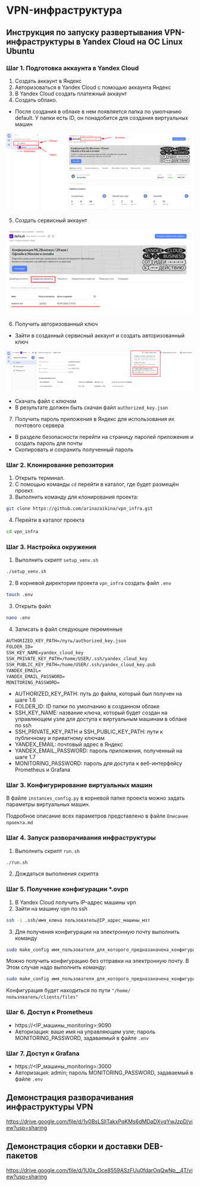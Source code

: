 # VPN-инфраструктура

## Инструкция по запуску развертывания VPN-инфраструктуры в Yandex Cloud на ОС Linux Ubuntu

### Шаг 1. Подготовка аккаунта в Yandex Cloud

1. Создать аккаунт в Яндекс
2. Авторизоваться в Yandex Cloud с помощью аккаунта Яндекс
3. В Yandex Cloud создать платежный аккаунт
4. Создать облако.

- После создания в облаке в нем появляется папка по умолчанию default. У папки есть ID, он понадобится для создания
  виртуальных машин

![img19.png](images/img19.png)

5. Создать сервисный аккаунт

![img20.png](images/img20.png)

6. Получить авторизованный ключ

- Зайти в созданный сервисный аккаунт и создать авторизованный ключ

![img21.png](images/img21.png)

- Скачать файл с ключом
- В результате должен быть скачан файл `authorized_key.json`

7. Получить пароль приложения в Яндекс для использования их почтового сервера

- В разделе безопасности перейти на страницу паролей приложения и создать пароль для почты
- Скопировать и сохранить полученный пароль

### Шаг 2. Клонирование репозитория

1. Открыть терминал.
2. С помощью команды `cd` перейти в каталог, где будет размещён проект.
3. Выполнить команду для клонирования проекта:

```bash
git clone https://github.com/arinazaikina/vpn_infra.git
```

4. Перейти в каталог проекта

```bash
cd vpn_infra
```

### Шаг 3. Настройка окружения

1. Выполнить скрипт `setup_venv.sh`

```bash
./setup_venv.sh
```

2. В корневой директории проекта `vpn_infra` создать файл `.env`

```bash
touch .env
```

3. Открыть файл

```bash
nano .env
```

4. Записать в файл следующие переменные

```
AUTHORIZED_KEY_PATH=/путь/authorized_key.json
FOLDER_ID=
SSH_KEY_NAME=yandex_cloud_key
SSH_PRIVATE_KEY_PATH=/home/USER/.ssh/yandex_cloud_key
SSH_PUBLIC_KEY_PATH=/home/USER/.ssh/yandex_cloud_key.pub
YANDEX_EMAIL=
YANDEX_EMAIL_PASSWORD=
MONITORING_PASSWORD=
```

- AUTHORIZED_KEY_PATH: путь до файла, который был получен на шаге 1.6
- FOLDER_ID: ID папки по умолчанию в созданном облаке
- SSH_KEY_NAME: название ключа, который будет создан на управляющем узле для доступа к виртуальным машинам в облаке по
  ssh
- SSH_PRIVATE_KEY_PATH и SSH_PUBLIC_KEY_PATH: пути к публичному и приватному ключам
- YANDEX_EMAIL: почтовый адрес в Яндекс
- YANDEX_EMAIL_PASSWORD: пароль приложения, полученный на шаге 1.7
- MONITORING_PASSWORD: пароль для доступа к веб-интерфейсу Prometheus и Grafana

### Шаг 3. Конфигурирование виртуальных машин

В файле `instances_config.py` в корневой папке проекта можно задать параметры виртуальных машин.

Подробное описание всех параметров представлено в файле `Описание проекта.md`

### Шаг 4. Запуск разворачивания инфраструктуры

1. Выполнить скрипт `run.sh`

```bash
./run.sh
```

2. Дождаться выполнения скрипта

### Шаг 5. Получение конфигурации *.ovpn

1. В Yandex Cloud получить IP-адрес машины vpn
2. Зайти на машину vpn по ssh

```bash
ssh -i .ssh/имя_ключа пользователь@IP_адрес_машины_мзт
```
3. Для получения конфигурации на электронную почту выполнить команду

```bash
sudo make_config имя_пользователя_для_которого_предназаначена_конфигурация -m email
```

Можно получить конфигурацию без отправки на электронную почту.
В Этом случае надо выполнить команду:

```bash
sudo make_config имя_пользователя_для_которого_предназаначена_конфигурация
```

Конфигурация будет находиться по пути `"/home/пользователь/clients/files"`

### Шаг 6. Доступ к Prometheus

- https://<IP_машины_monitoring>:9090
- Авторизация: ваше имя на управляющем узле; пароль MONITORING_PASSWORD, задаваемый в файле `.env`

### Шаг 7. Доступ к Grafana

- https://<IP_машины_monitoring>:3000
- Авторизация: admin; пароль MONITORING_PASSWORD, задаваемый в файле `.env`

## Демонстрация разворачивания инфраструктуры VPN

https://drive.google.com/file/d/1y0BsLSllTakxPqKMs6dMDaDXvqYwJzpD/view?usp=sharing

## Демонстрация сборки и доставки DEB-пакетов

https://drive.google.com/file/d/1U0x_Oce8559ASzFUu0fdarOqQwNp__4T/view?usp=sharing
